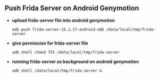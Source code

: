 ## Push Frida Server on Android Genymotion



* **upload frida-server file into android genymotion**

  ```adb push frida-server-15.1.17-android-x86 /data/local/tmp/frida-server```



* **give permission for frida-server file**

  ```adb shell chmod 755 /data/local/tmp/frida-server```



* **running frida-server as background on android genymotion**

  ```adb shell /data/local/tmp/frida-server &``` 
